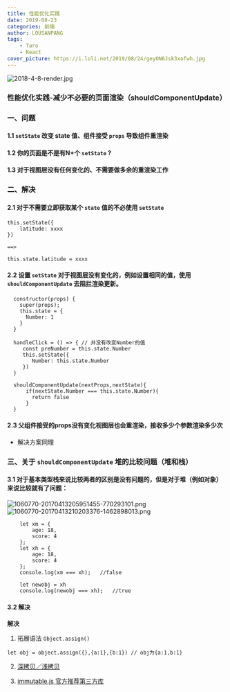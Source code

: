 ```yaml
---
title: 性能优化实践
date: 2019-08-23
categories: 前端
author: LOUSANPANG
tags:
    - Taro
    - React
cover_picture: https://i.loli.net/2019/08/24/geyON6Jsk3xofwh.jpg
---
```


![2018-4-8-render.jpg](https://i.loli.net/2019/08/24/geyON6Jsk3xofwh.jpg)

### 性能优化实践-减少不必要的页面渲染（shouldComponentUpdate）

### 一、问题
#### 1.1 `setState` 改变 state 值、组件接受 `props` 导致组件重渲染
#### 1.2 你的页面是不是有N+个 `setState` ?
#### 1.3 对于视图层没有任何变化的、不需要做多余的重渲染工作

### 二、解决
#### 2.1 对于不需要立即获取某个 `state` 值的不必使用 `setState`
```tsx
this.setState({
    latitude: xxxx
})

==>

this.state.latitude = xxxx
```
#### 2.2 设置 `setState` 对于视图层没有变化的，例如设置相同的值，使用 `shouldComponentUpdate` 去阻拦渲染更新。
```tsx
  constructor(props) {
    super(props);
    this.state = {
      Number: 1
    }
  }

  handleClick = () => { // 并没有改变Number的值
     const preNumber = this.state.Number
     this.setState({
        Number: this.state.Number
     })
  }

  shouldComponentUpdate(nextProps,nextState){
      if(nextState.Number === this.state.Number){
        return false
      }
  }
```
#### 2.3 父组件接受的props没有变化视图层也会重渲染，接收多少个参数渲染多少次
* 解决方案同理

### 三、关于 `shouldComponentUpdate` 堆的比较问题（堆和栈）
#### 3.1 对于基本类型栈来说比较两者的区别是没有问题的，但是对于堆（例如对象）来说比较就有了问题：

![1060770-20170413205951455-770293101.png](https://i.loli.net/2019/08/24/5QRqNHyaLnoZD3i.png)
![1060770-20170413210203376-1462898013.png](https://i.loli.net/2019/08/24/kTDBsX4Lfu5NqmM.png)

```tsx
	let xm = {
		age: 18,
		score: 4
	};
	let xh = {
		age: 18,
		score: 4
	};
	console.log(xm === xh);   //false
 
    let newobj = xh
	console.log(newobj === xh);   //true
```

#### 3.2 解决
**解决**
1. 拓展语法 `Object.assign()`

```tsx
let obj = object.assign({},{a:1},{b:1}) // obj为{a:1,b:1}
```

2. [深拷贝／浅拷贝](https://github.com/LOUSANPANG/JavaScriptYouDon-tKnow/blob/master/%E5%85%8B%E9%9A%86arguments%E7%B1%BB%E6%95%B0%E7%BB%84.md)

3. [immutable.js 官方推荐第三方库](https://github.com/immutable-js/immutable-js)
